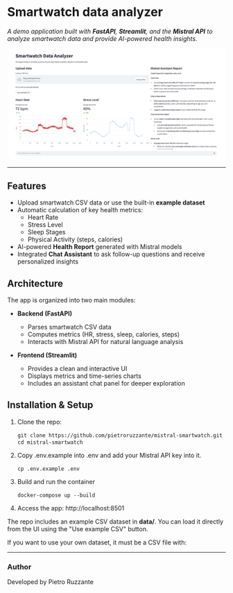 # Smartwatch data analyzer

*A demo application built with **FastAPI**, **Streamlit**, and the **Mistral API** to analyze smartwatch data and provide AI-powered health insights.* 

<img src="data/homepage.png" alt="Smartwatch Analyzer Dashboard" width="700">

---

## Features

- Upload smartwatch CSV data or use the built-in **example dataset**  
- Automatic calculation of key health metrics:
  - Heart Rate  
  - Stress Level  
  - Sleep Stages  
  - Physical Activity (steps, calories)  
- AI-powered **Health Report** generated with Mistral models  
- Integrated **Chat Assistant** to ask follow-up questions and receive personalized insights  

## Architecture

The app is organized into two main modules:  

- **Backend (FastAPI)**  
  - Parses smartwatch CSV data  
  - Computes metrics (HR, stress, sleep, calories, steps)  
  - Interacts with Mistral API for natural language analysis  

- **Frontend (Streamlit)**  
  - Provides a clean and interactive UI  
  - Displays metrics and time-series charts  
  - Includes an assistant chat panel for deeper exploration  

## Installation & Setup

1. Clone the repo:
    ```
    git clone https://github.com/pietroruzzante/mistral-smartwatch.git
    cd mistral-smartwatch
    ```
2. Copy .env.example into .env and add your Mistral API key into it.
    ```
   cp .env.example .env 
    ```
3. Build and run the container
    ```
   docker-compose up --build
    ```
4. Access the app: http://localhost:8501

The repo includes an example CSV dataset in **data/**.
You can load it directly from the UI using the "Use example CSV" button.

If you want to use your own dataset, it must be a CSV file with: 

---

### Author
Developed by Pietro Ruzzante